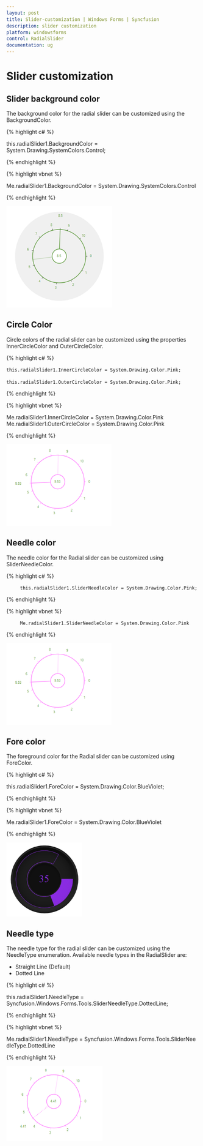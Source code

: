 ```yaml
---
layout: post
title: Slider-customization | Windows Forms | Syncfusion
description: slider customization
platform: windowsforms
control: RadialSlider 
documentation: ug
---
```


# Slider customization

## Slider background color

The background color for the radial slider can be customized using the BackgroundColor.

{% highlight c# %}

  this.radialSlider1.BackgroundColor = System.Drawing.SystemColors.Control;

{% endhighlight %}



{% highlight vbnet %}

 Me.radialSlider1.BackgroundColor = System.Drawing.SystemColors.Control

{% endhighlight %}

![](Slider-customization_images/Slider-customization_img1.png)



## Circle Color

Circle colors of the radial slider can be customized using the properties InnerCircleColor and OuterCircleColor.

{% highlight c# %}

    this.radialSlider1.InnerCircleColor = System.Drawing.Color.Pink;

    this.radialSlider1.OuterCircleColor = System.Drawing.Color.Pink;

{% endhighlight %}

{% highlight vbnet %}

   Me.radialSlider1.InnerCircleColor = System.Drawing.Color.Pink
   Me.radialSlider1.OuterCircleColor = System.Drawing.Color.Pink

{% endhighlight %}



![](Slider-customization_images/Slider-customization_img2.png)



## Needle color

The needle color for the Radial slider can be customized using SliderNeedleColor.

{% highlight c# %}

         this.radialSlider1.SliderNeedleColor = System.Drawing.Color.Pink;



{% endhighlight %}

{% highlight vbnet %}

         Me.radialSlider1.SliderNeedleColor = System.Drawing.Color.Pink


{% endhighlight %}


![](Slider-customization_images/Slider-customization_img3.png)



## Fore color

The foreground color for the Radial slider can be customized using ForeColor.

{% highlight c# %}

this.radialSlider1.ForeColor = System.Drawing.Color.BlueViolet;


{% endhighlight %}

{% highlight vbnet %}

Me.radialSlider1.ForeColor = System.Drawing.Color.BlueViolet

{% endhighlight %}



![](Slider-customization_images/Slider-customization_img4.png)



## Needle type

The needle type for the radial slider can be customized using the NeedleType enumeration. Available needle types in the RadialSlider are:

* Straight Line (Default)
* Dotted Line

{% highlight c# %}

   this.radialSlider1.NeedleType = Syncfusion.Windows.Forms.Tools.SliderNeedleType.DottedLine;


{% endhighlight %}

{% highlight vbnet %}

   Me.radialSlider1.NeedleType = Syncfusion.Windows.Forms.Tools.SliderNeedleType.DottedLine

{% endhighlight %}

![](Slider-customization_images/Slider-customization_img5.png)



